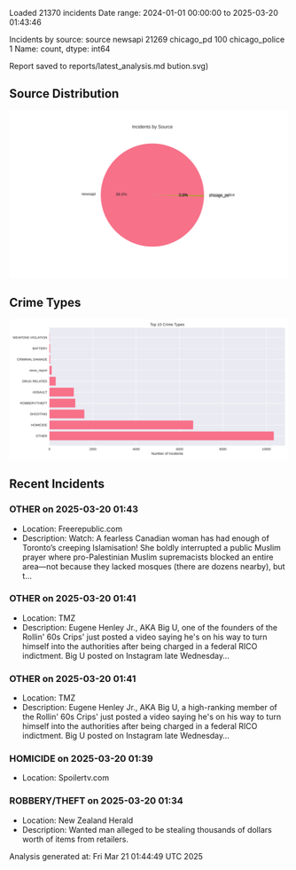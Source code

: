 
Loaded 21370 incidents
Date range: 2024-01-01 00:00:00 to 2025-03-20 01:43:46

Incidents by source:
source
newsapi           21269
chicago_pd          100
chicago_police        1
Name: count, dtype: int64

Report saved to reports/latest_analysis.md
bution.svg)

## Source Distribution
![Source Distribution](images/source_distribution.svg)

## Crime Types
![Crime Types](images/crime_types.svg)

## Recent Incidents

### OTHER on 2025-03-20 01:43
- Location: Freerepublic.com
- Description: Watch: A fearless Canadian woman has had enough of Toronto’s creeping Islamisation! She boldly interrupted a public Muslim prayer where pro-Palestinian Muslim supremacists blocked an entire area—not because they lacked mosques (there are dozens nearby), but t…


### OTHER on 2025-03-20 01:41
- Location: TMZ
- Description: Eugene Henley Jr., AKA Big U, one of the founders of the Rollin' 60s Crips' just posted a video saying he's on his way to turn himself into the authorities after being charged in a federal RICO indictment. Big U posted on Instagram late Wednesday…


### OTHER on 2025-03-20 01:41
- Location: TMZ
- Description: Eugene Henley Jr., AKA Big U, a high-ranking member of the Rollin' 60s Crips' just posted a video saying he's on his way to turn himself into the authorities after being charged in a federal RICO indictment. Big U posted on Instagram late Wednesday…


### HOMICIDE on 2025-03-20 01:39
- Location: Spoilertv.com


### ROBBERY/THEFT on 2025-03-20 01:34
- Location: New Zealand Herald
- Description: Wanted man alleged to be stealing thousands of dollars worth of items from retailers.

Analysis generated at: Fri Mar 21 01:44:49 UTC 2025
